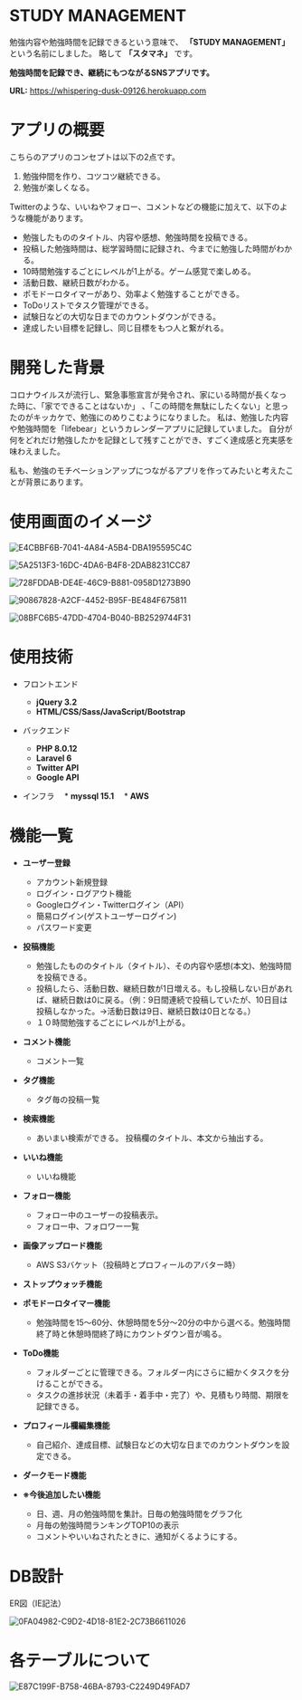 # STUDY MANAGEMENT

勉強内容や勉強時間を記録できるという意味で、 **「STUDY MANAGEMENT」** という名前にしました。
略して **「スタマネ」** です。

**勉強時間を記録でき、継続にもつながるSNSアプリです。**

**URL:** https://whispering-dusk-09126.herokuapp.com

# アプリの概要

こちらのアプリのコンセプトは以下の2点です。

1. 勉強仲間を作り、コツコツ継続できる。
2. 勉強が楽しくなる。

Twitterのような、いいねやフォロー、コメントなどの機能に加えて、以下のような機能があります。

* 勉強したもののタイトル、内容や感想、勉強時間を投稿できる。
* 投稿した勉強時間は、総学習時間に記録され、今までに勉強した時間がわかる。
* 10時間勉強するごとにレベルが1上がる。ゲーム感覚で楽しめる。
* 活動日数、継続日数がわかる。
* ポモドーロタイマーがあり、効率よく勉強することができる。
* ToDoリストでタスク管理ができる。
* 試験日などの大切な日までのカウントダウンができる。
* 達成したい目標を記録し、同じ目標をもつ人と繋がれる。

# 開発した背景

コロナウイルスが流行し、緊急事態宣言が発令され、家にいる時間が長くなった時に、「家でできることはないか」
、「この時間を無駄にしたくない」と思ったのがキッカケで、勉強にのめりこむようになりました。
私は、勉強した内容や勉強時間を「lifebear」というカレンダーアプリに記録していました。
自分が何をどれだけ勉強したかを記録として残すことができ、すごく達成感と充実感を味わえました。

私も、勉強のモチベーションアップにつながるアプリを作ってみたいと考えたことが背景にあります。

# 使用画面のイメージ
   
   ![E4CBBF6B-7041-4A84-A5B4-DBA195595C4C](https://user-images.githubusercontent.com/90256385/147176501-c92cff79-8ba7-4a90-b20a-38b95373a720.jpeg)

   ![5A2513F3-16DC-4DA6-B4F8-2DAB8231CC87](https://user-images.githubusercontent.com/90256385/147175020-037b1bc3-51a1-478e-8623-ae35ac32f42f.jpeg)
 
   ![728FDDAB-DE4E-46C9-B881-0958D1273B90](https://user-images.githubusercontent.com/90256385/147175401-727a0427-4bcf-41fd-b411-b3bff26ef32b.jpeg)
   
   ![90867828-A2CF-4452-B95F-BE484F675811](https://user-images.githubusercontent.com/90256385/147175872-f499bbcd-9c13-4a5b-ab57-e7b60fbbae57.jpeg)
   
   ![08BFC6B5-47DD-4704-B040-BB2529744F31](https://user-images.githubusercontent.com/90256385/147176181-72b0d703-ce70-4c29-9130-a4a148c25fa8.jpeg)

  # 使用技術
  
 * フロントエンド
   * **jQuery 3.2**
   * **HTML/CSS/Sass/JavaScript/Bootstrap**

 * バックエンド
   * **PHP 8.0.12**
   * **Laravel 6**
   * **Twitter API**
   * **Google API**
 
 * インフラ
 　* **myssql 15.1**
 　* **AWS**

# 機能一覧

 * **ユーザー登録**
   * アカウント新規登録
   * ログイン・ログアウト機能
   * Googleログイン・Twitterログイン（API）
   * 簡易ログイン(ゲストユーザーログイン)
   * パスワード変更
 
 * **投稿機能**
   * 勉強したもののタイトル（タイトル）、その内容や感想(本文)、勉強時間を投稿できる。
   * 投稿したら、活動日数、継続日数が1日増える。もし投稿しない日があれば、継続日数は0に戻る。（例：9日間連続で投稿していたが、10日目は投稿しなかった。→活動日数は9日、継続日数は0日となる。）
   * １０時間勉強するごとにレベルが1上がる。

 * **コメント機能**
   * コメント一覧

 * **タグ機能**
   * タグ毎の投稿一覧 

 * **検索機能**
   * あいまい検索ができる。 投稿欄のタイトル、本文から抽出する。

 * **いいね機能**
   * いいね機能
 
 * **フォロー機能**
   * フォロー中のユーザーの投稿表示。
   * フォロー中、フォロワー一覧
  
 * **画像アップロード機能**
   
   * AWS S3バケット（投稿時とプロフィールのアバター時）

 * **ストップウォッチ機能**
 
 * **ポモドーロタイマー機能**
   * 勉強時間を15〜60分、休憩時間を5分〜20分の中から選べる。勉強時間終了時と休憩時間終了時にカウントダウン音が鳴る。
  
 * **ToDo機能**
   * フォルダーごとに管理できる。フォルダー内にさらに細かくタスクを分けることができる。
   * タスクの進捗状況（未着手・着手中・完了）や、見積もり時間、期限を記録できる。
  
 * **プロフィール欄編集機能**
   * 自己紹介、達成目標、試験日などの大切な日までのカウントダウンを設定できる。
 
 * **ダークモード機能**
 
 * **※今後追加したい機能**
  
   * 日、週、月の勉強時間を集計。日毎の勉強時間をグラフ化
   * 月毎の勉強時間ランキングTOP10の表示
   * コメントやいいねされたときに、通知がくるようにする。

# DB設計

ER図（IE記法）

![0FA04982-C9D2-4D18-81E2-2C73B6611026](https://user-images.githubusercontent.com/90256385/146972647-c3c074fb-2f32-41a0-a614-1d70345c196c.jpeg)


# 各テーブルについて

![E87C199F-B758-46BA-8793-C2249D49FAD7](https://user-images.githubusercontent.com/90256385/146690433-47d14cc0-501a-4339-a2b3-93b258fcfa1d.jpeg)
